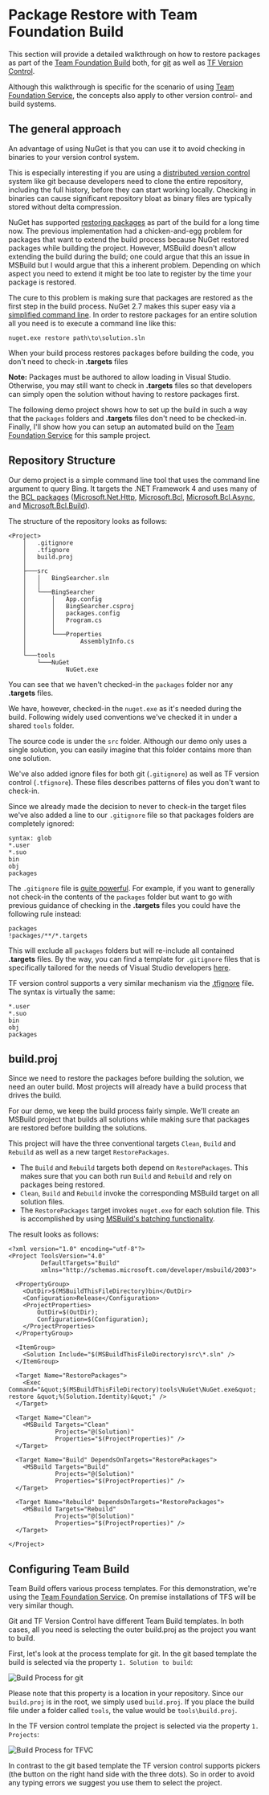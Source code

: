 # Package Restore with Team Foundation Build

This section will provide a detailed walkthrough on how to restore packages as part of the [Team Foundation Build] both, for [git] as well as [TF Version Control].

[Team Foundation Build]: http://msdn.microsoft.com/en-us/library/ms181710(v=VS.90).aspx
[git]: http://en.wikipedia.org/wiki/Git_(software)
[TF Version Control]: http://msdn.microsoft.com/en-us/library/ms181237(v=vs.120).aspx

Although this walkthrough is specific for the scenario of using [Team Foundation Service], the concepts also apply to other version control- and build systems.

[Team Foundation Service]: http://tfs.visualstudio.com/

## The general approach

An advantage of using NuGet is that you can use it to avoid checking in binaries to your version control system.

This is especially interesting if you are using a [distributed version control] system like git because developers need to clone the entire repository, including the full history, before they can start working locally. Checking in binaries can cause significant repository bloat as binary files are typically stored without delta compression.

[distributed version control]: http://en.wikipedia.org/wiki/Distributed_revision_control

NuGet has supported [restoring packages][package restore] as part of the build for a long time now. The previous implementation had a chicken-and-egg problem for packages that want to extend the build process because NuGet restored packages while building the project. However, MSBuild doesn't allow extending the build during the build; one could argue that this an issue in MSBuild but I would argue that this a inherent problem. Depending on which aspect you need to extend it might be too late to register by the time your package is restored.

[package restore]: http://docs.nuget.org/docs/reference/package-restore

The cure to this problem is making sure that packages are restored as the first step in the build process. NuGet 2.7 makes this super easy via a [simplified command line]. In order to restore packages for an entire solution all you need is to execute a command line like this:

	nuget.exe restore path\to\solution.sln

[simplified command line]: http://docs.nuget.org/docs/release-notes/nuget-2.7#Simplified_Package_Restore_from_the_Command-Line

When your build process restores packages before building the code, you don't need to check-in **.targets** files 

<p class="info">
<strong>Note:</strong> Packages must be authored to allow loading in Visual Studio. Otherwise, you may still want to check in <strong>.targets</strong> files so that developers can simply open the solution without having to restore packages first. 
</p> 

The following demo project shows how to set up the build in such a way that the `packages` folders and **.targets** files don't need to be checked-in. Finally, I'll show how you can setup an automated build on the [Team Foundation Service] for this sample project.

## Repository Structure

Our demo project is a simple command line tool that uses the command line argument to query Bing. It targets the .NET Framework 4 and uses many of the [BCL packages] ([Microsoft.Net.Http], [Microsoft.Bcl], [Microsoft.Bcl.Async], and [Microsoft.Bcl.Build]).

[BCL Packages]: http://www.nuget.org/profiles/dotnetframework/
[Microsoft.Net.Http]: http://www.nuget.org/packages/Microsoft.Net.Http
[Microsoft.Bcl]: http://www.nuget.org/packages/Microsoft.Bcl
[Microsoft.Bcl.Async]: http://www.nuget.org/packages/Microsoft.Bcl.Async
[Microsoft.Bcl.Build]: http://www.nuget.org/packages/Microsoft.Bcl.Build

The structure of the repository looks as follows:

	<Project>
	    │   .gitignore
	    │   .tfignore
	    │   build.proj
	    │
	    ├───src
	    │   │   BingSearcher.sln
	    │   │
	    │   └───BingSearcher
	    │       │   App.config
	    │       │   BingSearcher.csproj
	    │       │   packages.config
	    │       │   Program.cs
	    │       │
	    │       └───Properties
	    │               AssemblyInfo.cs
	    │
	    └───tools
	        └───NuGet
	                NuGet.exe

You can see that we haven't checked-in the `packages` folder nor any **.targets** files.

We have, however, checked-in the `nuget.exe` as it's needed during the build. Following widely used conventions we've checked it in under a shared `tools` folder.

The source code is under the `src` folder. Although our demo only uses a single solution, you can easily imagine that this folder contains more than one solution.

We've also added ignore files for both git (`.gitignore`) as well as TF version control (`.tfignore`). These files describes patterns of files you don't want to check-in.

Since we already made the decision to never to check-in the target files we've also added a line to our `.gitignore` file so that packages folders are completely ignored:

	syntax: glob
	*.user
	*.suo
	bin
	obj
	packages

The `.gitignore` file is [quite powerful][GitIgnore]. For example, if you want to generally not check-in the contents of the `packages` folder but want to go with previous guidance of checking in the **.targets** files you could have the following rule instead:

	packages
	!packages/**/*.targets

[GitIgnore]: https://www.kernel.org/pub/software/scm/git/docs/gitignore.html

This will exclude all `packages` folders but will re-include all contained **.targets** files. By the way, you can find a template for `.gitignore` files that is specifically tailored for the needs of Visual Studio developers [here][GitIgnoreVS].

[GitIgnoreVS]: https://github.com/github/gitignore/blob/master/VisualStudio.gitignore

TF version control supports a very similar mechanism via the [.tfignore][TfIgnore] file. The syntax is virtually the same:

	*.user
	*.suo
	bin
	obj
	packages

[TfIgnore]: http://msdn.microsoft.com/en-us/library/ms245454.aspx

## build.proj

Since we need to restore the packages before building the solution, we need an outer build. Most projects will already have a build process that drives the build.
 
For our demo, we keep the build process fairly simple. We'll create an MSBuild project that builds all solutions while making sure that packages are restored before building the solutions.

This project will have the three conventional targets `Clean`, `Build` and `Rebuild` as well as a new target `RestorePackages`.

- The `Build` and `Rebuild` targets both depend on `RestorePackages`. This makes sure that you can both run `Build` and `Rebuild` and rely on packages being restored.
- `Clean`, `Build` and `Rebuild` invoke the corresponding MSBuild target on all solution files.
- The `RestorePackages` target invokes `nuget.exe` for each solution file. This is accomplished by using [MSBuild's batching functionality][MSBuild Batching].

[MSBuild Batching]: http://msdn.microsoft.com/en-us/library/ms171473.aspx

The result looks as follows:

	<?xml version="1.0" encoding="utf-8"?>
	<Project ToolsVersion="4.0"
	         DefaultTargets="Build" 
	         xmlns="http://schemas.microsoft.com/developer/msbuild/2003">
	
	  <PropertyGroup>
	    <OutDir>$(MSBuildThisFileDirectory)bin</OutDir>
	    <Configuration>Release</Configuration>
	    <ProjectProperties>
	        OutDir=$(OutDir);
	        Configuration=$(Configuration);
	    </ProjectProperties>
	  </PropertyGroup>
	
	  <ItemGroup>
	    <Solution Include="$(MSBuildThisFileDirectory)src\*.sln" />
	  </ItemGroup>
	
	  <Target Name="RestorePackages">
	    <Exec Command="&quot;$(MSBuildThisFileDirectory)tools\NuGet\NuGet.exe&quot; restore &quot;%(Solution.Identity)&quot;" />
	  </Target>
	
	  <Target Name="Clean">
	    <MSBuild Targets="Clean"
	             Projects="@(Solution)"
	             Properties="$(ProjectProperties)" />
	  </Target>
	
	  <Target Name="Build" DependsOnTargets="RestorePackages">
	    <MSBuild Targets="Build"
	             Projects="@(Solution)"
	             Properties="$(ProjectProperties)" />
	  </Target>
	
	  <Target Name="Rebuild" DependsOnTargets="RestorePackages">
	    <MSBuild Targets="Rebuild"
	             Projects="@(Solution)"
	             Properties="$(ProjectProperties)" />
	  </Target>
	
	</Project>

## Configuring Team Build

Team Build offers various process templates. For this demonstration, we're using the [Team Foundation Service]. On premise installations of TFS will be very similar though.

Git and TF Version Control have different Team Build templates. In both cases, all you need is selecting the outer build.proj as the project you want to build.

First, let's look at the process template for git. In the git based template the build is selected via the property `1. Solution to build`:

![Build Process for git](http://docs.nuget.org/docs/reference/images/PackageRestoreTeamBuildGit.png)

Please note that this property is a location in your repository. Since our `build.proj` is in the root, we simply used `build.proj`. If you place the build file under a folder called `tools`, the value would be `tools\build.proj`.

In the TF version control template the project is selected via the property `1. Projects`:

![Build Process for TFVC](http://docs.nuget.org/docs/reference/images/PackageRestoreTeamBuildTFVC.png)

In contrast to the git based template the TF version control supports pickers (the button on the right hand side with the three dots). So in order to avoid any typing errors we suggest you use them to select the project. 